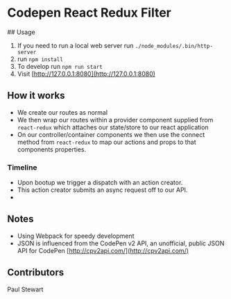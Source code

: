 # Codepen React Redux Filter

## Usage

1. If you need to run a local web server run `./node_modules/.bin/http-server`
3. run `npm install`
3. To develop run `npm run start`
4. Visit [http://127.0.0.1:8080](http://127.0.0.1:8080)

## How it works

* We create our routes as normal
* We then wrap our routes within a provider component supplied from `react-redux` which attaches our state/store to our react application
* On our controller/container components we then use the connect method from `react-redux` to map our actions and props to that components properties.

### Timeline

* Upon bootup we trigger a dispatch with an action creator.
* This action creator submits an async request off to our API.
* 

## Notes
* Using Webpack for speedy development
* JSON is influenced from the CodePen v2 API, an unofficial, public JSON API for CodePen [http://cpv2api.com/](http://cpv2api.com/)

## Contributors
Paul Stewart
